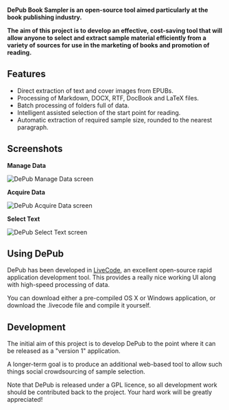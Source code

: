 **DePub Book Sampler is an open-source tool aimed particularly at the book publishing industry.**

**The aim of this project is to develop an effective, cost-saving tool that will allow anyone to select and extract sample material efficiently from a variety of sources for use in the marketing of books and promotion of reading.**

## Features

* Direct extraction of text and cover images from EPUBs.
* Processing of Markdown, DOCX, RTF, DocBook and LaTeX files.
* Batch processing of folders full of data.
* Intelligent assisted selection of the start point for reading.
* Automatic extraction of required sample size, rounded to the nearest paragraph.

## Screenshots

**Manage Data**

![DePub Manage Data screen](http://arkesis.co.uk/development/dipin/depub/images/depub-1-manage-data.png "Manage Data")

**Acquire Data**

![DePub Acquire Data screen](http://arkesis.co.uk/development/dipin/depub/images/depub-2-acquire-data.png "Acquire Data")

**Select Text**

![DePub Select Text screen](http://arkesis.co.uk/development/dipin/depub/images/depub-3-select-text.png "Select Text")

## Using DePub

DePub has been developed in [LiveCode](https://www.livecode.com), an excellent open-source rapid application development tool. This provides a really nice working UI along with high-speed processing of data.

You can download either a pre-compiled OS X or Windows application, or download the .livecode file and compile it yourself.

## Development

The initial aim of this project is to develop DePub to the point where it can be released as a "version 1" application.

A longer-term goal is to produce an additional web-based tool to allow such things social crowdsourcing of sample selection.

Note that DePub is released under a GPL licence, so all development work should be contributed back to the project. Your hard work will be greatly appreciated!
